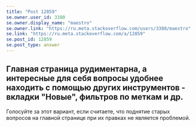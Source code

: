 ```yaml
---
title: "Post 12859"
se.owner.user_id: 3380
se.owner.display_name: "maestro"
se.owner.link: "https://ru.meta.stackoverflow.com/users/3380/maestro"
se.link: "https://ru.meta.stackoverflow.com/a/12859"
se.post_id: 12859
se.post_type: answer
---
```

<h2>Главная страница рудиментарна, а интересные для себя вопросы удобнее находить с помощью других инструментов - вкладки &quot;Новые&quot;, фильтров по меткам и др.</h2>
<p>Голосуйте за этот вариант, если считаете, что поднятие старых вопросов на главной странице при их правках не является проблемой.</p>
